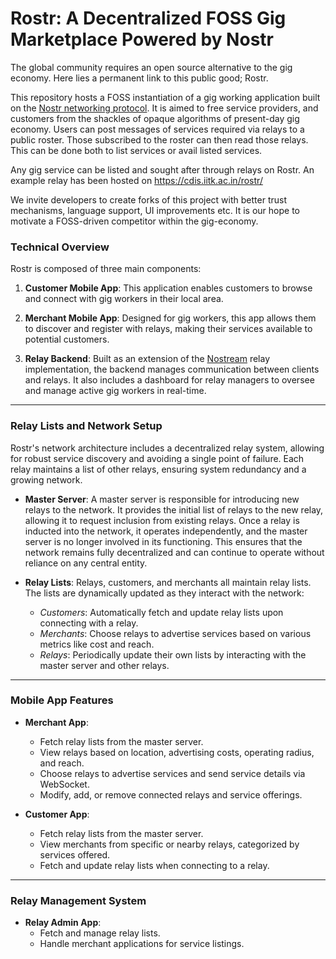 # Rostr: A Decentralized FOSS Gig Marketplace Powered by Nostr

The global community requires an open source alternative to the gig economy. Here lies a permanent link to this public good; Rostr.

This repository hosts a FOSS instantiation of a gig working application built on the [Nostr networking protocol](https://nostr.com/). It is aimed to free service providers, and customers from the shackles of opaque algorithms of present-day gig economy. Users can post messages of services required via relays to a public roster. Those subscribed to the roster can then read those relays. This can be done both to list services or avail listed services.

Any gig service can be listed and sought after through relays on Rostr. An example relay has been hosted on https://cdis.iitk.ac.in/rostr/

We invite developers to create forks of this project with better trust mechanisms, language support, UI improvements etc. It is our hope to motivate a FOSS-driven competitor within the gig-economy.

### Technical Overview

Rostr is composed of three main components:

1. **Customer Mobile App**: This application enables customers to browse and connect with gig workers in their local area.
   
2. **Merchant Mobile App**: Designed for gig workers, this app allows them to discover and register with relays, making their services available to potential customers.

3. **Relay Backend**: Built as an extension of the [Nostream](https://github.com/cameri/nostream) relay implementation, the backend manages communication between clients and relays. It also includes a dashboard for relay managers to oversee and manage active gig workers in real-time.

---

### Relay Lists and Network Setup

Rostr's network architecture includes a decentralized relay system, allowing for robust service discovery and avoiding a single point of failure. Each relay maintains a list of other relays, ensuring system redundancy and a growing network.

- **Master Server**: A master server is responsible for introducing new relays to the network. It provides the initial list of relays to the new relay, allowing it to request inclusion from existing relays. Once a relay is inducted into the network, it operates independently, and the master server is no longer involved in its functioning. This ensures that the network remains fully decentralized and can continue to operate without reliance on any central entity.

- **Relay Lists**: Relays, customers, and merchants all maintain relay lists. The lists are dynamically updated as they interact with the network:
  - *Customers*: Automatically fetch and update relay lists upon connecting with a relay.
  - *Merchants*: Choose relays to advertise services based on various metrics like cost and reach.
  - *Relays*: Periodically update their own lists by interacting with the master server and other relays.

---

### Mobile App Features

- **Merchant App**: 
  - Fetch relay lists from the master server.
  - View relays based on location, advertising costs, operating radius, and reach.
  - Choose relays to advertise services and send service details via WebSocket.
  - Modify, add, or remove connected relays and service offerings.

- **Customer App**: 
  - Fetch relay lists from the master server.
  - View merchants from specific or nearby relays, categorized by services offered.
  - Fetch and update relay lists when connecting to a relay.

---

### Relay Management System

- **Relay Admin App**:
  - Fetch and manage relay lists.
  - Handle merchant applications for service listings.
